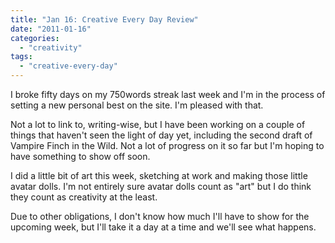 ```yaml
---
title: "Jan 16: Creative Every Day Review"
date: "2011-01-16"
categories: 
  - "creativity"
tags: 
  - "creative-every-day"
---
```


I broke fifty days on my 750words streak last week and I'm in the process of setting a new personal best on the site. I'm pleased with that.

Not a lot to link to, writing-wise, but I have been working on a couple of things that haven't seen the light of day yet, including the second draft of Vampire Finch in the Wild. Not a lot of progress on it so far but I'm hoping to have something to show off soon.

I did a little bit of art this week, sketching at work and making those little avatar dolls. I'm not entirely sure avatar dolls count as "art" but I do think they count as creativity at the least.

Due to other obligations, I don't know how much I'll have to show for the upcoming week, but I'll take it a day at a time and we'll see what happens.
